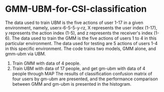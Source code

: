# GMM-UBM-for-CSI-classification
The data used to train UBM is the five actions of user 1-17 in a given environment, namely, userx-6-5-5-y-rz,
X represents the user index (1-17), y represents the action index (1-5), and z represents the receiver's index (1-6).
The data used to train the GMM is the five actions of users 1 to 4 in this particular environment.
The data used for testing are 5 actions of users 1-4 in this specific environment.
The code trains two models, GMM alone, and gmm-ubm via UBM.
1. Train GMM with data of 4 people.
2. Train UBM with data of 17 people, and get gm-ubm with data of 4 people through MAP
The results of classification confusion matrix of four users by gm-ubm are presented, and the performance comparison between GMM and gm-ubm is presented in the histogram.
